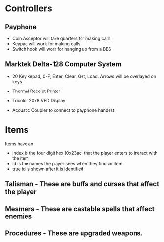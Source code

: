 # Controllers
## Payphone
- Coin Acceptor will take quarters for making calls
- Keypad will work for making calls
- Switch hook will work for hanging up from a BBS

## Marktek Delta-128 Computer System
- 20 Key kepad, 0-F, Enter, Clear, Get, Load. Arrows will be overlayed on keys
  
- Thermal Receipt Printer
- Tricolor 20x8 VFD Display
- Acoustic Coupler to connect to payphone handest



# Items
Items have an 
- index is the four digit hex (0x23ac) that the player enters to ineract with the item
- id is the names the player sees when they find an item
- true id is shown after it is identified

## Talisman - These are buffs and curses that affect the player
## Mesmers - These are castable spells that affect enemies
## Procedures - These are upgraded weapons.
